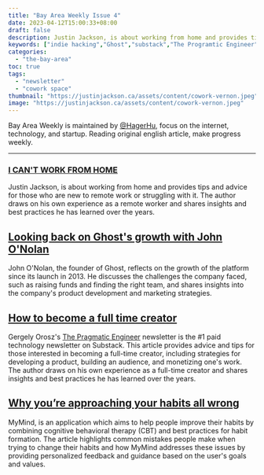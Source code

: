 ```yaml
---
title: "Bay Area Weekly Issue 4"
date: 2023-04-12T15:00:33+08:00
draft: false
description: Justin Jackson, is about working from home and provides tips and advice for those who are new to remote work or struggling with it. The author draws on his own experience as a remote worker and shares insights and best practices he has learned over the years.
keywords: ["indie hacking","Ghost","substack","The Programtic Engineer"]
categories:
  - "the-bay-area"
toc: true
tags:
  - "newsletter"
  - "cowork space"
thumbnail: "https://justinjackson.ca/assets/content/cowork-vernon.jpeg"
image: "https://justinjackson.ca/assets/content/cowork-vernon.jpeg"
---
```


Bay Area Weekly is maintained by [@HagerHu](https://twitter.com/hagerhu), focus on the internet, technology, and startup. Reading original english article, make progress weekly.

---

### [I CAN\'T WORK FROM HOME](https://justinjackson.ca/wfh)

Justin Jackson, is about working from home and provides tips and advice for those who are new to remote work or struggling with it. The author draws on his own experience as a remote worker and shares insights and best practices he has learned over the years.

## [Looking back on Ghost\'s growth with John O\'Nolan](https://www.producthunt.com/stories/looking-back-on-ghost-s-growth-with-john-o-nolan)

John O'Nolan, the founder of Ghost, reflects on the growth of the platform since its launch in 2013. He discusses the challenges the company faced, such as raising funds and finding the right team, and shares insights into the company's product development and marketing strategies.

## [How to become a full time creator](https://blog.pragmaticengineer.com/how-to-become-a-full-time-creator/)

Gergely Orosz's [The Pragmatic Engineer](https://newsletter.pragmaticengineer.com/) newsletter is the #1 paid technology newsletter on Substack. This article provides advice and tips for those interested in becoming a full-time creator, including strategies for developing a product, building an audience, and monetizing one's work. The author draws on his own experience as a full-time creator and shares insights and best practices he has learned over the years.

## [Why you’re approaching your habits all wrong](https://www.producthunt.com/stories/why-you-re-approaching-your-habits-all-wrong-a-look-at-justin-kan-s-latest-app)

MyMind, is an application which aims to help people improve their habits by combining cognitive behavioral therapy (CBT) and best practices for habit formation. The article highlights common mistakes people make when trying to change their habits and how MyMind addresses these issues by providing personalized feedback and guidance based on the user's goals and values.
